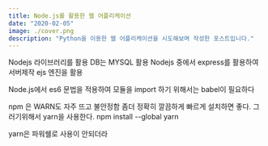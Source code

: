 ```yaml
---
title: Node.js를 활용한 웹 어플리케이션
date: "2020-02-05"
image: ./cover.png
description: "Python을 이용한 웹 어플리케이션을 시도해보며 작성한 포스트입니다."
---
```

Nodejs 라이브러리를 활용
DB는 MYSQL 활용
Nodejs 중에서 express를 활용하여 서버제작
ejs 엔진을 활용

Node.js에서 es6 문법을 적용하여 모듈을 import 하기 위해서는 babel이 필요하다

npm 은 WARN도 자주 뜨고 불안정함 좀더 정확히 깔끔하게 빠르게 설치하면 좋다.
그러기위해서 yarn을 사용한다.
npm install --global yarn

yarn은 파워쉘로 사용이 안되더라